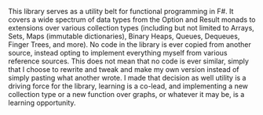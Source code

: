 This library serves as a utility belt for functional programming in F#.
It covers a wide spectrum of data types from the Option and Result monads to extensions over various collection types (including but not limited to Arrays, Sets, Maps (immutable dictionaries), Binary Heaps, Queues, Dequeues, Finger Trees, and more).
No code in the library is ever copied from another source, instead opting to implement everything myself from various reference sources.
This does not mean that no code is ever similar, simply that I choose to rewrite and tweak and make my own version instead of simply pasting what another wrote.
I made that decision as well utility is a driving force for the library, learning is a co-lead, and implementing a new collection type or a new function over graphs, or whatever it may be, is a learning opportunity.